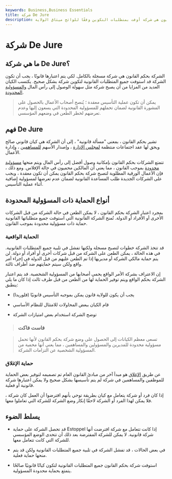 ```yaml
---
keywords: Business,Business Essentials
title: شركة De Jure
description: الشركة بحكم القانون هي شركة أوفت بمتطلبات التكوين وفقًا للوائح ميثاق الولاية.
---
```


# شركة De Jure
## ما هي شركة De Jure؟

الشركة بحكم القانون هي شركة مسجلة بالكامل. لكي يتم اعتبارها قانونًا ، يجب أن تكون الشركة قد استوفت جميع المتطلبات القانونية لتكوين شركة بشكل صحيح. يكتسب الكيان العديد من المزايا من أن يصبح شركة مثل سهولة الوصول إلى رأس المال [والمسؤولية المحدودة](/limitedliability).

> يمكن أن تكون عملية التأسيس معقدة ؛ يُنصح أصحاب الأعمال بالحصول على المشورة القانونية لضمان تحملهم للمسؤولية المحدودة التي يسعون إليها وعدم تعرضهم لخطر الطعن في وضعهم المؤسسي.

>

## فهم De Jure

تشير بحكم القانون ، بمعنى "مسألة قانونية" ، إلى أن الشركة هي كيان قانوني صالح ويحق لها عقد اجتماعات منتظمة [لمجلس الإدارة](/boardofdirectors) ، وإصدار الأسهم [للمساهمين](/shareholder) ، وإدارة الأعمال.

تتمتع الشركات بحكم القانون بإمكانية وصول أفضل إلى رأس المال ويتم منحها [مسؤولية محدودة](/limitedliability) بموجب القانون ، مما يعني أن المالكين محميون في حالة الإفلاس. ومع ذلك ، فإن الأعمال الورقية المطلوبة لتصبح شركة بحكم القانون يمكن أن تكون معقدة ، ويجب على الشركات الجديدة طلب المساعدة القانونية لضمان عدم تعرضها لمسؤولية إضافية أثناء عملية التأسيس.

## أنواع الحماية ذات المسؤولية المحدودة

بمجرد اعتبار الشركة بحكم القانون ، لا يمكن الطعن في حالة الشركة من قبل الشركات الأخرى أو الأفراد أو الدولة. تُمنح الشركة القانونية التي استوفت جميع متطلباتها القانونية حماية ذات مسؤولية محدودة بموجب القانون.

### الحماية الواقعية

قد تتخذ الشركة خطوات لتصبح مسجلة ولكنها تفشل في تلبية جميع المتطلبات القانونية. في هذه الحالة ، يمكن الطعن على الشركة من قبل شركات أخرى أو أفراد أو دولة. لن يتم حماية مالكي الشركة أو مديريها إذا تم الطعن عليهم من قبل الدولة في إجراء أمر واقع ولكن سيتم حمايتهم ضد أطراف ثالثة.

إن الاعتراف بشركة الأمر الواقع يحمي أصحابها من المسؤولية الشخصية. قد يتم اعتبار الشركة بحكم الواقع ويتم توفير الحماية لها من الطعن من قبل طرف ثالث إذا كان ما يلي ينطبق:

- يجب أن يكون للولاية قانون يمكن بموجبه التأسيس قانونيًا (فلوريدا)

- قام الكيان ببعض المحاولات للامتثال للنظام الأساسي

- توضح الشركة استخدام بعض امتيازات الشركة

> ### فاست فاكت

> تسعى معظم الكيانات إلى الحصول على وضع شركة بحكم القانون لأنها تحمل مسؤولية محدودة للمديرين والمسؤولين والمساهمين ، مما يعني أنها محمية من المسؤولية الشخصية عن التزامات الشركة.

>

### حماية الإغلاق

عن طريق [الإغلاق](/estoppel) هو مبدأ آخر من مبادئ القانون العام تم تصميمه لتوفير بعض الحماية للموظفين والمساهمين في شركة لم يتم تأسيسها بشكل صحيح ولا يمكن اعتبارها شركة قانونية أو فعلية.

إذا كان فرد أو شركة يتعامل مع كيان بطريقة توحي بأنهم افترضوا أن العمل كان شركة ، فلا يمكن لهذا الفرد أو الشركة لاحقًا إنكار وضع الشركة للشركة التي تعاملوا معها.

## يسلط الضوء

- قد تحصل الشركة على حماية Estoppel إذا كانت تتعامل مع شركة افترضت أنها شركة قانونية. لا يمكن للشركة المفترضة بعد ذلك أن تتحدى الوضع المؤسسي للشركة التي كانت تتعامل معها.

- في بعض الحالات ، قد تفشل الشركة في تلبية جميع المتطلبات القانونية ولكن قد يتم منحها حماية فعلية.

- استوفت شركة بحكم القانون جميع المتطلبات القانونية لتكون كيانًا قانونيًا صالحًا يتمتع بحماية محدودة المسؤولية.

